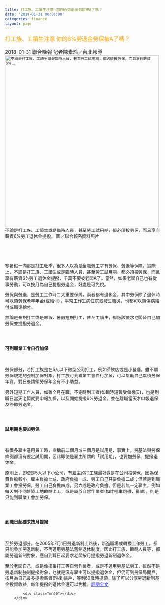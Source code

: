 ```yaml
---
title: 打工族、工讀生注意 你的6%勞退金勞保被A了嗎？
date: '2018-01-31 00:00:00'
categories: finance
layout: page
---
```


<div class="text">
			<div>
	<span style="font-size:18px;"><span style="color:#ffa500;">打工族、工讀生注意 你的6%勞退金勞保被A了嗎？</span></span></div>
<div>
	&nbsp;</div>
<div id="story_bady_info">
	<div>
		<span style="font-size:16px;">2018-01-31 聯合晚報 記者陳素玲／台北報導</span></div>
	<div>
		<a href="https://pgw.udn.com.tw/gw/photo.php?u=https://uc.udn.com.tw/photo/2018/01/31/6/4462867.jpg&amp;x=0&amp;y=0&amp;sw=0&amp;sh=0&amp;sl=W&amp;fw=1050&amp;exp=3600" rel="prettyPhoto[pp_gal]" style="font-size: 9pt;"><img alt="不論是打工族、工讀生或是臨時人員，甚至勞工試用期，都必須投勞保，而且享有薪資6%..." data-="" src="https://pgw.udn.com.tw/gw/photo.php?u=https://uc.udn.com.tw/photo/2018/01/31/6/4462867.jpg&amp;x=0&amp;y=0&amp;sw=0&amp;sh=0&amp;sl=W&amp;fw=1050&amp;exp=3600" style="height: 559px; width: 500px;" title="不論是打工族、工讀生或是臨時人員，甚至勞工試用期，都必須投勞保，而且享有薪資6%..."></a></div>
	<div>
		<span style="font-size:14px;">不論是打工族、工讀生或是臨時人員，甚至勞工試用期，都必須投勞保，而且享有薪資6%勞工退休金提撥。 圖／聯合報系資料照片</span></div>
</div>
<figure>
	<div>
		&nbsp;</div>
</figure>
<p>
	&nbsp;</p>
<p>
	<span style="font-size:14px;">寒暑假一向都是打工旺季，很多人以為是全職勞工才有勞保、勞退等保障。實際上，不論是打工族、工讀生或是臨時人員，甚至勞工試用期，都必須投勞保，而且享有薪資6%勞工退休金提撥，千萬不要被老闆A了。當然，如果老闆自己也有從事勞動，可以按月為自己提撥勞退金，好處是可免稅。</span></p>
<p>
	<span style="font-size:14px;">勞保與勞退，是勞工工作時二大重要保障，兩者都有退休金，其中勞保除了退休時可以領勞保老年年金(或給付），平常工作生病住院或發生職災，也都可以領傷病給付或職災給付。</span></p>
<p>
	<span style="font-size:14px;">無論是長期打工或是寒假、暑假短期打工，甚至工讀生，都應該要求老闆替自己加勞保並提撥勞退金。</span></p>
<p>
	&nbsp;</p>
<h2>
	<span style="font-size:14px;">可到職業工會自行加保</span></h2>
<p>
	&nbsp;</p>
<p>
	<span style="font-size:14px;">勞保部分，若打工族是在5人以下微型公司打工，例如茶飲店或是小餐廳，雖不屬勞保規定的強制加保對象，打工族可到職業工會自行加保，可以幫助自己累積勞保年資，對日後請領勞保年金有不小助益。</span></p>
<p>
	<span style="font-size:14px;">另外短期工作人員，如雖全月在職，不定時到工者(如臨時短暫受僱幾天)，也是到職日當天老闆就要申報加保，以及開始提撥6%勞退金，並在離職當天才申報退保及停繳勞退金。</span></p>
<p>
	&nbsp;</p>
<h2>
	<span style="font-size:14px;">試用期也要加勞保</span></h2>
<p>
	&nbsp;</p>
<p>
	<span style="font-size:14px;">有很多雇主進用員工時，宣稱前二個月或三個月是試用期，事實上，勞基法與勞保條例都沒有規定試用期，因此即使是雇主所謂的「試用期」，也要加勞保、提撥退休金。</span></p>
<p>
	<span style="font-size:14px;">原則上，即使是5人以下小公司，有雇主的打工族最好還是在公司投勞保，因為保費負擔較小，雇主負擔七成、政府負擔一成、勞工自己只要負擔二成；但若是到職業工會投勞保，勞工自己負擔四成，另六成是政府負擔。但是若無一定雇主，例如每天到不同建築工地臨時上工，或是屬於自營作業者(如計程車司機、攤販)，則是只能到職業工會加勞保。</span></p>
<p>
	&nbsp;</p>
<h2>
	<span style="font-size:14px;">到職日起要求按月提撥</span></h2>
<p>
	&nbsp;</p>
<p>
	<span style="font-size:14px;">至於勞退部分，在2005年7月1日勞退新制上路後，新進職場或轉換工作勞工，都只能參加勞退新制，不再適用勞基法舊制退休制度，因此打工族、臨時人員等，都屬勞退新制對象，應自到職日起要求老闆按月提撥勞退新制退休金。</span></p>
<div>
	<span style="font-size:14px;">至於老闆自己，或是像擺攤打工等自營作業者，或是不適用勞基法勞工，雖然不是勞退新制強制提撥對象，也就是沒有雇主可以提撥退休金，但仍可到勞保局開戶，按月為自己最多提撥薪資6%到帳戶，等到60歲時提領，除了可以分享勞退新制基金投資收益，每年提撥的退休金還可以免稅。<a href="https://udn.com/news/story/11316/2959584"><span style="color:#0000ff;">詳閱全文</span></a></span></div>

			<div class="mh10"></div>
		</div>